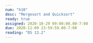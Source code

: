 ```yaml
---
num: "h10"
desc: "Mergesort and Quicksort"
ready: true
assigned: 2020-10-29 09:00:00.00-7:00
due: 2020-11-09 23:59:59.00-7:00
reading: "DS 13.2"
---
```

